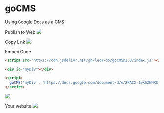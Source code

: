 # goCMS

Using Google Docs as a CMS

Publish to Web
![](https://imgur.com/BtuSUiu.png)

Copy Link
![](https://imgur.com/1x2VqvS.png)

Embed Code

```html
<script src="https://cdn.jsdelivr.net/gh/leon-do/goCMS@1.0/index.js"></script>

<div id="myDiv"></div>

<script>
  goCMS('myDiv', 'https://docs.google.com/document/d/e/2PACX-1vR6ZWNXClovnICVSfMXgWnsOz8m_6SSMJre8eOhsJpplYqLHQIwG1G2RW0eu5pJQri_YD0Znvnel87t/pub');
</script>
```

![](https://imgur.com/6blMBbL.png)

Your website
![](https://imgur.com/RxMHnv0.png)
